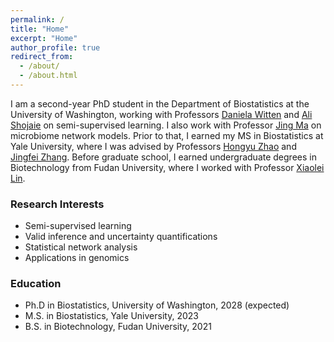 ```yaml
---
permalink: /
title: "Home"
excerpt: "Home"
author_profile: true
redirect_from: 
  - /about/
  - /about.html
---
```


I am a second-year PhD student in the Department of Biostatistics at the University of Washington, working with Professors [Daniela Witten](https://www.danielawitten.com/) and [Ali Shojaie](https://faculty.washington.edu/ashojaie/) on semi-supervised learning. I also work with Professor [Jing Ma](https://drjingma.com/) on microbiome network models. Prior to that, I earned my MS in Biostatistics at Yale University, where I was advised by Professors [Hongyu Zhao](https://zhaocenter.org/) and [Jingfei Zhang](https://sites.google.com/view/ejzhang/home?authuser=0). Before graduate school, I earned undergraduate degrees in Biotechnology from Fudan University, where I worked with Professor [Xiaolei Lin](https://xiaolei-lin.github.io/).

### Research Interests
* Semi-supervised learning
* Valid inference and uncertainty quantifications
* Statistical network analysis
* Applications in genomics

### Education
* Ph.D in Biostatistics, University of Washington, 2028 (expected)
* M.S. in Biostatistics, Yale University, 2023
* B.S. in Biotechnology, Fudan University, 2021
